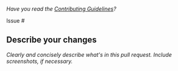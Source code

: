 _Have you read the [Contributing Guidelines](https://github.com/DennisRono/.github/blob/main/CONTRIBUTING.md)?_

Issue #

## Describe your changes

_Clearly and concisely describe what's in this pull request. Include screenshots, if necessary._
